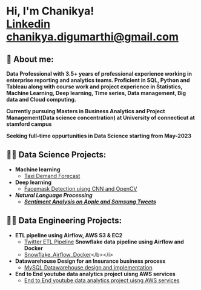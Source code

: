 <h1>Hi, I'm Chanikya! <br/><a href="https://www.linkedin.com/in/chanikya-digumarthi">Linkedin</a> <br/><a href="chanikya.digumarthi@gmail.com">chanikya.digumarthi@gmail.com</a>

<h2>👨 About me:</h2>  
  <b>Data Professional with 3.5+ years of professional experience working in enterprise reporting and analytics teams. Proficient in SQL, Python and Tableau along with course work and project experience in Statistics, Machine Learning, Deep learning, Time series, Data management, Big data and Cloud computing.</b>
   
  
  <b>Currently pursuing Masters in Business Analytics and Project Management(Data science concentration) at University of connecticut at stamford campus</b>
  
  <b>Seeking full-time oppurtunities in Data Science starting from May-2023</b>
  
<h2>👨‍💻 Data Science Projects:</h2>

- <b>Machine learning</b>
  - [Taxi Demand Forecast](https://github.com/Chanikya-digumarthi/Taxi-Demand-Forecast)</b></i>
- <b>Deep learning</b>
  - [Facemask Detection uisng CNN and OpenCV](https://github.com/Chanikya-digumarthi/Facemask-detection-using-CNN-and-OpenCV) <b><i>
- <b>Natural Language Processing</b>
  - [Sentiment Analysis on Apple and Samsung Tweets](https://github.com/Chanikya-digumarthi/Sentiment-analysis-on-Samsung-vs-Apple)</b></i>


<h2>👨‍💻 Data Engineering Projects:</h2>

- <b>ETL pipeline using Airflow, AWS S3 & EC2</b>
    - [Twitter ETL Pipeline](https://github.com/Chanikya-digumarthi/Twitter_ETL_Using_Airflow_AWS-S3_EC2)</b></i>
<b>Snowflake data pipeline using Airflow and Docker</b>
    - [Snowflake_Airflow_Docker]([https://github.com/Chanikya-digumarthi/Twitter_ETL_Using_Airflow_AWS-S3_EC2](https://github.com/Chanikya-digumarthi/Snowflake_pipeline_using_Docker-Airflow/tree/main))</b></i>
- <b>Datawarehouse Design for an Insurance business process</b>
    - [MySQL Datawarehouse design and implementation](https://github.com/Chanikya-digumarthi/MySQL-Datawarehouse-design-and-Implementation-for-Insurance-client)</b></i>
- <b>End to End youtube data analytics project uisng AWS services</b>
    - [End to End youtube data analytics project uisng AWS services](https://github.com/Chanikya-digumarthi/MySQL-Datawarehouse-design-and-Implementation-for-Insurance-client)</b></i>
